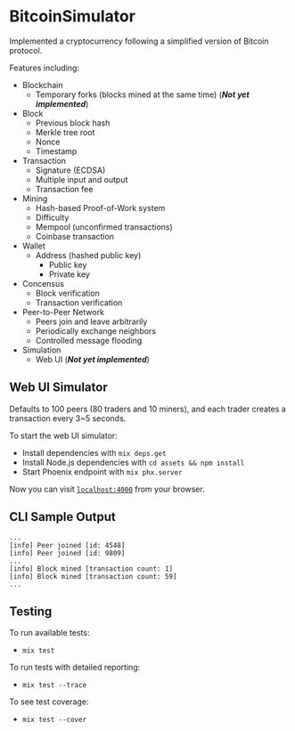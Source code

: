 # BitcoinSimulator

Implemented a cryptocurrency following a simplified version of Bitcoin protocol.

Features including:

* Blockchain
  * Temporary forks (blocks mined at the same time) (**_Not yet implemented_**)
* Block
  * Previous block hash
  * Merkle tree root
  * Nonce
  * Timestamp
* Transaction
  * Signature (ECDSA)
  * Multiple input and output
  * Transaction fee
* Mining
  * Hash-based Proof-of-Work system
  * Difficulty
  * Mempool (unconfirmed transactions)
  * Coinbase transaction
* Wallet
  * Address (hashed public key)
    * Public key
    * Private key
* Concensus
  * Block verification
  * Transaction verification
* Peer-to-Peer Network
  * Peers join and leave arbitrarily
  * Periodically exchange neighbors
  * Controlled message flooding
* Simulation
  * Web UI (**_Not yet implemented_**)

## Web UI Simulator

Defaults to 100 peers (80 traders and 10 miners), and each trader creates a transaction every 3~5 seconds.

To start the web UI simulator:

* Install dependencies with `mix deps.get`
* Install Node.js dependencies with `cd assets && npm install`
* Start Phoenix endpoint with `mix phx.server`

Now you can visit [`localhost:4000`](http://localhost:4000) from your browser.

## CLI Sample Output

`...`  
`[info] Peer joined [id: 4548]`  
`[info] Peer joined [id: 9809]`  
`...`  
`[info] Block mined [transaction count: 1]`  
`[info] Block mined [transaction count: 59]`  
`...`

## Testing

To run available tests:

* `mix test`

To run tests with detailed reporting:

* `mix test --trace`

To see test coverage:

* `mix test --cover`

<!-- * Create and migrate your database with `mix ecto.setup` -->

